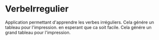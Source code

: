 # VerbeIrregulier
Application permettant d'apprendre les verbes irréguliers.
Cela génére un tableau pour l'impression.
en esperant que ca soit facile.
Cela génére un grand tableau pour l'impression.

